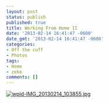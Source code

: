 ```yaml
---
layout: post
status: publish
published: true
title: Working From Home II
date: '2013-02-14 16:41:47 -0600'
date_gmt: '2013-02-14 16:41:47 -0600'
categories:
- Off the cuff
- Photos
tags:
- Home
- zeke
comments: []
---
```


<a href="{{ site.dropbox_path }}/large/posts/misc/wpid-IMG_20130214_103855.jpg"><img src="{{ site.dropbox_path }}/thumbs/posts/misc/wpid-IMG_20130214_103855.jpg" alt="wpid-IMG_20130214_103855.jpg"   class="alignnone size-full wp-image-732" /></a>

